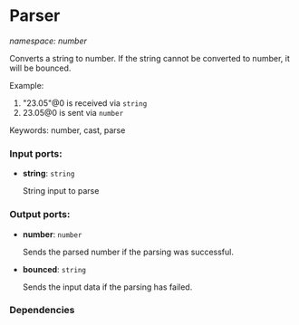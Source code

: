 # Parser

_namespace: number_

Converts a string to number. If the string cannot be converted to number, it will be bounced.

Example:

1. "23.05"@0 is received via `string`
2. 23.05@0 is sent via `number`

Keywords: number, cast, parse

### Input ports:

* __string__: ` string `

    String input to parse

### Output ports:

* __number__: ` number `

    Sends the parsed number if the parsing was successful.


* __bounced__: ` string `

    Sends the input data if the parsing has failed.

### Dependencies




